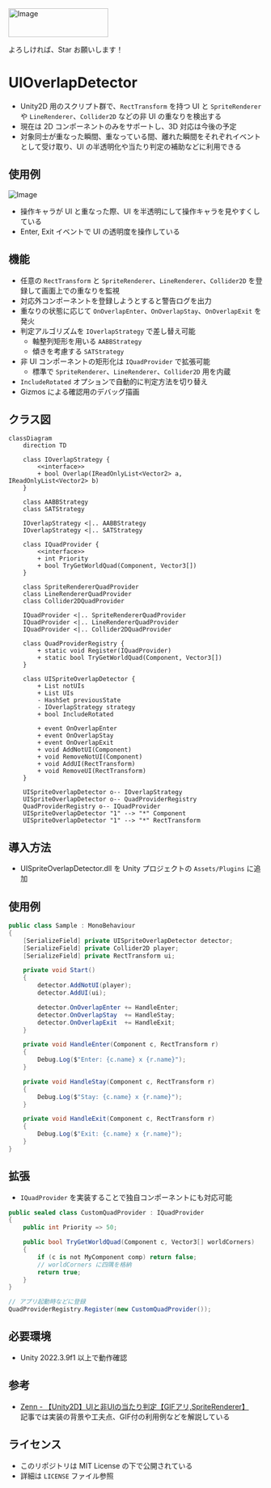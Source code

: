 <img width="197" height="57" alt="Image" src="https://github.com/user-attachments/assets/febfd6c9-303f-4ecb-81e7-dc475060a4fa" />

よろしければ、Star お願いします！

# UIOverlapDetector

- Unity2D 用のスクリプト群で、`RectTransform` を持つ UI と `SpriteRenderer` や `LineRenderer`、`Collider2D` などの非 UI の重なりを検出する
- 現在は 2D コンポーネントのみをサポートし、3D 対応は今後の予定
- 対象同士が重なった瞬間、重なっている間、離れた瞬間をそれぞれイベントとして受け取り、UI の半透明化や当たり判定の補助などに利用できる

## 使用例
![Image](https://github.com/user-attachments/assets/4a2e1083-f57e-4d93-9715-a3e2bdbe7ce4)
- 操作キャラが UI と重なった際、UI を半透明にして操作キャラを見やすくしている
- Enter, Exit イベントで UI の透明度を操作している

## 機能
- 任意の `RectTransform` と `SpriteRenderer`、`LineRenderer`、`Collider2D` を登録して画面上での重なりを監視
- 対応外コンポーネントを登録しようとすると警告ログを出力
- 重なりの状態に応じて `OnOverlapEnter`、`OnOverlapStay`、`OnOverlapExit` を発火
- 判定アルゴリズムを `IOverlapStrategy` で差し替え可能
  - 軸整列矩形を用いる `AABBStrategy`
  - 傾きを考慮する `SATStrategy`
- 非 UI コンポーネントの矩形化は `IQuadProvider` で拡張可能
  - 標準で `SpriteRenderer`、`LineRenderer`、`Collider2D` 用を内蔵
- `IncludeRotated` オプションで自動的に判定方法を切り替え
- Gizmos による確認用のデバッグ描画

## クラス図
```mermaid
classDiagram
    direction TD
    
    class IOverlapStrategy {
        <<interface>>
        + bool Overlap(IReadOnlyList<Vector2> a, IReadOnlyList<Vector2> b)
    }

    class AABBStrategy
    class SATStrategy

    IOverlapStrategy <|.. AABBStrategy
    IOverlapStrategy <|.. SATStrategy

    class IQuadProvider {
        <<interface>>
        + int Priority
        + bool TryGetWorldQuad(Component, Vector3[])
    }

    class SpriteRendererQuadProvider
    class LineRendererQuadProvider
    class Collider2DQuadProvider

    IQuadProvider <|.. SpriteRendererQuadProvider
    IQuadProvider <|.. LineRendererQuadProvider
    IQuadProvider <|.. Collider2DQuadProvider

    class QuadProviderRegistry {
        + static void Register(IQuadProvider)
        + static bool TryGetWorldQuad(Component, Vector3[])
    }

    class UISpriteOverlapDetector {
        + List notUIs
        + List UIs
        - HashSet previousState
        - IOverlapStrategy strategy
        + bool IncludeRotated

        + event OnOverlapEnter
        + event OnOverlapStay
        + event OnOverlapExit
        + void AddNotUI(Component)
        + void RemoveNotUI(Component)
        + void AddUI(RectTransform)
        + void RemoveUI(RectTransform)
    }

    UISpriteOverlapDetector o-- IOverlapStrategy
    UISpriteOverlapDetector o-- QuadProviderRegistry
    QuadProviderRegistry o-- IQuadProvider
    UISpriteOverlapDetector "1" --> "*" Component
    UISpriteOverlapDetector "1" --> "*" RectTransform
```

## 導入方法
- UISpriteOverlapDetector.dll を Unity プロジェクトの `Assets/Plugins` に追加

## 使用例
```csharp
public class Sample : MonoBehaviour
{
    [SerializeField] private UISpriteOverlapDetector detector;
    [SerializeField] private Collider2D player;
    [SerializeField] private RectTransform ui;

    private void Start()
    {
        detector.AddNotUI(player);
        detector.AddUI(ui);

        detector.OnOverlapEnter += HandleEnter;
        detector.OnOverlapStay  += HandleStay;
        detector.OnOverlapExit  += HandleExit;
    }

    private void HandleEnter(Component c, RectTransform r)
    {
        Debug.Log($"Enter: {c.name} x {r.name}");
    }

    private void HandleStay(Component c, RectTransform r)
    {
        Debug.Log($"Stay: {c.name} x {r.name}");
    }

    private void HandleExit(Component c, RectTransform r)
    {
        Debug.Log($"Exit: {c.name} x {r.name}");
    }
}
```

## 拡張
- `IQuadProvider` を実装することで独自コンポーネントにも対応可能
```csharp
public sealed class CustomQuadProvider : IQuadProvider
{
    public int Priority => 50;

    public bool TryGetWorldQuad(Component c, Vector3[] worldCorners)
    {
        if (c is not MyComponent comp) return false;
        // worldCorners に四隅を格納
        return true;
    }
}

// アプリ起動時などに登録
QuadProviderRegistry.Register(new CustomQuadProvider());
```

## 必要環境
- Unity 2022.3.9f1 以上で動作確認

## 参考
- [Zenn - 【Unity2D】UIと非UIの当たり判定【GIFアリ,SpriteRenderer】](https://zenn.dev/gameshitai/articles/dbefb7f7551a12)  
  記事では実装の背景や工夫点、GIF付の利用例などを解説している

## ライセンス
- このリポジトリは MIT License の下で公開されている
- 詳細は `LICENSE` ファイル参照

